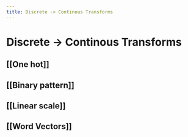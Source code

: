 ```yaml
---
title: Discrete -> Continous Transforms
---
```


# Discrete -> Continous Transforms

## [[One hot]]

## [[Binary pattern]]

## [[Linear scale]]

## [[Word Vectors]]




























































































